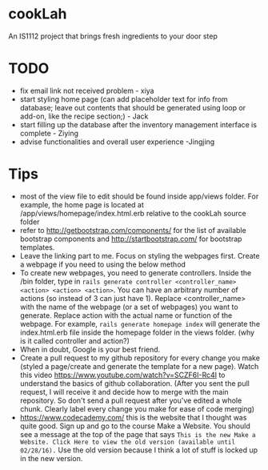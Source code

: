# cookLah
An IS1112 project that brings fresh ingredients to your door step

# TODO
* fix email link not received problem - xiya
* start styling home page (can add placeholder text for info from database; leave out contents that should be generated using loop or add-on, like the recipe section;) - Jack
* start filling up the database after the inventory management interface is complete - Ziying
* advise functionalities and overall user experience -Jingjing

# Tips
* most of the view file to edit should be found inside app/views folder. For example, the home page is located at /app/views/homepage/index.html.erb relative to the cookLah source folder
* refer to http://getbootstrap.com/components/ for the list of available bootstrap components and http://startbootstrap.com/ for bootstrap templates.
* Leave the linking part to me. Focus on styling the webpages first. Create a webpage if you need to using the below method
* To create new webpages, you need to generate controllers. Inside the /bin folder, type in `rails generate controller <controller_name> <action> <action> <action>`.  You can have an arbitrary number of actions (so instead of 3 can just have 1). Replace <controller_name> with the name of the webpage (or a set of webpages) you want to generate. Replace action with the actual name or function of the webpage. For example, `rails generate homepage index` will generate the index.html.erb file inside the homepage folder in the views folder. (why is it called controller and action?)
* When in doubt, Google is your best friend.
* Create a pull request to my github repository for every change you make (styled a page/create and generate the template for a new page). Watch this video https://www.youtube.com/watch?v=SCZF6I-Rc4I to understand the basics of github collaboration. (After you sent the pull request, I will receive it and decide how to merge with the main repository. So don't send a pull request after you've edited a whole chunk. Clearly label every change you make for ease of code merging)
* https://www.codecademy.com/ this is the website that I thought was quite good. Sign up and go to the course Make a Website. You should see a message at the top of the page that says `This is the new Make a Website. Click Here to view the old version (available until 02/28/16).` Use the old version because I think a lot of stuff is locked up in the new version.